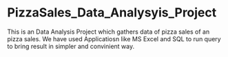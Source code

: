 # PizzaSales_Data_Analysyis_Project

This is an Data Analysis Project which gathers data of pizza sales of an pizza sales.
We have used Applicatiosn like MS Excel and SQL to run query to bring result in simpler and convinient way.
